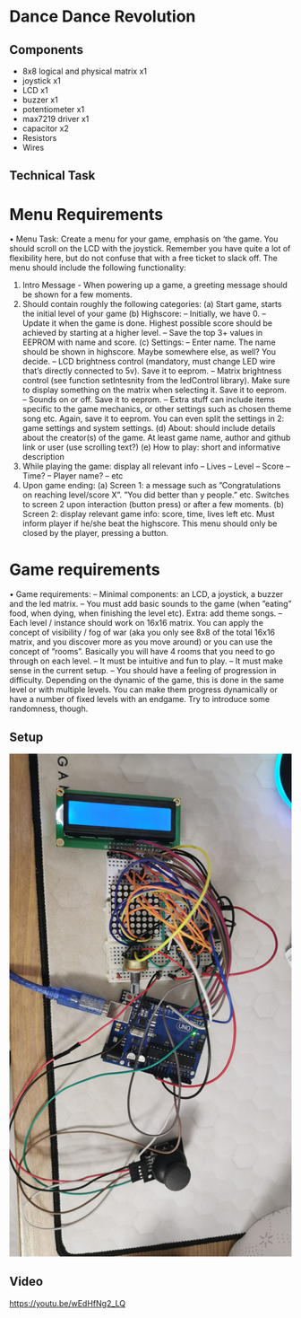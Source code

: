 #                                                            Dance Dance Revolution



## Components
* 8x8 logical and physical matrix x1
* joystick x1
* LCD x1
* buzzer x1
* potentiometer x1
* max7219 driver x1
* capacitor x2
* Resistors
* Wires

## Technical Task
# Menu Requirements
• Menu Task: Create a menu for your game, emphasis on ‘the game. You
should scroll on the LCD with the joystick. Remember you have quite a
lot of flexibility here, but do not confuse that with a free ticket to slack
off. The menu should include the following functionality:
1. Intro Message - When powering up a game, a greeting message
should be shown for a few moments.
2. Should contain roughly the following categories:
(a) Start game, starts the initial level of your game
(b) Highscore:
– Initially, we have 0.
– Update it when the game is done. Highest possible score
should be achieved by starting at a higher level.
– Save the top 3+ values in EEPROM with name and score.
(c) Settings:
– Enter name. The name should be shown in highscore. Maybe
somewhere else, as well? You decide.
– LCD brightness control (mandatory, must change LED wire
that’s directly connected to 5v). Save it to eeprom.
– Matrix brightness control (see function setIntesnity from the
ledControl library). Make sure to display something on the
matrix when selecting it. Save it to eeprom.
– Sounds on or off. Save it to eeprom.
– Extra stuff can include items specific to the game mechanics,
or other settings such as chosen theme song etc. Again, save
it to eeprom. You can even split the settings in 2: game
settings and system settings.
(d) About: should include details about the creator(s) of the game.
At least game name, author and github link or user (use scrolling
text?)
(e) How to play: short and informative description
3. While playing the game: display all relevant info
– Lives
– Level
– Score
– Time?
– Player name?
– etc
4. Upon game ending:
(a) Screen 1: a message such as ”Congratulations on reaching level/score
X”. ”You did better than y people.” etc. Switches to screen 2
upon interaction (button press) or after a few moments.
(b) Screen 2: display relevant game info: score, time, lives left etc.
Must inform player if he/she beat the highscore. This
menu should only be closed by the player, pressing a button.


# Game requirements
• Game requirements:
– Minimal components: an LCD, a joystick, a buzzer and the led
matrix.
– You must add basic sounds to the game (when ”eating” food, when
dying, when finishing the level etc). Extra: add theme songs.
– Each level / instance should work on 16x16 matrix. You can apply
the concept of visibility / fog of war (aka you only see 8x8 of the
total 16x16 matrix, and you discover more as you move around) or
you can use the concept of ”rooms”. Basically you will have 4 rooms
that you need to go through on each level.
– It must be intuitive and fun to play.
– It must make sense in the current setup.
– You should have a feeling of progression in difficulty. Depending
on the dynamic of the game, this is done in the same level or with
multiple levels. You can make them progress dynamically or have
a number of fixed levels with an endgame. Try to introduce some
randomness, though.

## Setup
![montaj](DanceDanceRevolution.jpeg)

## Video
https://youtu.be/wEdHfNg2_LQ
